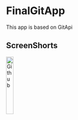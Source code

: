 # FinalGitApp
This app is based on GitApi 

## ScreenShorts
<img width=20% alt="Github" src="https://github.com/tom635//blob/master/Screenshots/1.png" />

